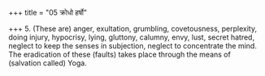 +++
title = "05 क्रोधो हर्षो"

+++
5. (These are) anger, exultation, grumbling, covetousness, perplexity, doing injury, hypocrisy, lying, gluttony, calumny, envy, lust, secret hatred, neglect to keep the senses in subjection, neglect to concentrate the mind. The eradication of these (faults) takes place through the means of (salvation called) Yoga.
